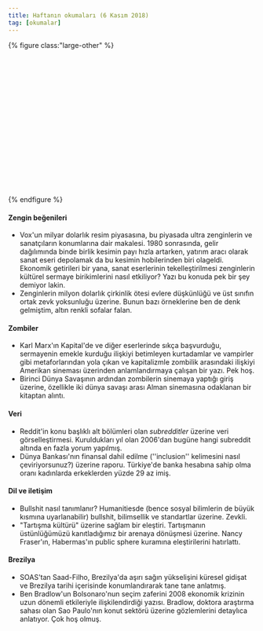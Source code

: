 ```yaml
---
title: Haftanın okumaları (6 Kasım 2018)
tag: [okumalar]
---
```


{% figure class:"large-other" %}
<div class="ratio-box" style="padding-bottom: 56.25%">
<img class="lazyload" data-src="/assets/img/others/zombi.jpeg">
</div>
{% endfigure %}

#### Zengin beğenileri
- Vox'un milyar dolarlık resim piyasasına, bu piyasada ultra zenginlerin ve sanatçıların konumlarına dair makalesi. 1980 sonrasında, gelir dağılımında binde birlik kesimin payı hızla artarken, yatırım aracı olarak sanat eseri depolamak da bu kesimin hobilerinden biri olageldi. Ekonomik getirileri bir yana, sanat eserlerinin tekelleştirilmesi zenginlerin kültürel sermaye birikimlerini nasıl etkiliyor? Yazı bu konuda pek bir şey demiyor lakin. [](https://www.vox.com/the-goods/2018/10/31/18048340/art-market-expensive-ai-painting)
- Zenginlerin milyon dolarlık çirkinlik ötesi evlere düşkünlüğü ve üst sınıfın ortak zevk yoksunluğu üzerine. Bunun bazı örneklerine ben de denk gelmiştim, altın renkli sofalar falan. [](https://www.buzzfeednews.com/article/katienotopoulos/area-of-expertise-ugly-mansions-zillow)

#### Zombiler
-  Karl Marx'ın Kapital'de ve diğer eserlerinde sıkça başvurduğu, sermayenin emekle kurduğu ilişkiyi betimleyen kurtadamlar ve vampirler gibi metaforlarından yola çıkan ve kapitalizmle zombilik arasındaki ilişkiyi Amerikan sineması üzerinden anlamlandırmaya çalışan bir yazı. Pek hoş. [](https://lithub.com/the-zombies-of-karl-marx-horror-in-capitalisms-wake/) 
- Birinci Dünya Savaşının ardından zombilerin sinemaya yaptığı giriş üzerine, özellikle iki dünya savaşı arası Alman sinemasına odaklanan bir kitaptan alıntı. [](https://longreads.com/2018/10/31/after-world-war-i-horror-movies-were-invaded-by-an-army-of-reanimated-corpses/?utm_source=Longreads+Newsletters&utm_campaign=36c305fa3a-Longreads_Top_5_November_2_2018&utm_medium=email&utm_term=0_bd2ad42066-36c305fa3a-241688925&mc_cid=36c305fa3a&mc_eid=6c95a7965a)

#### Veri 
- Reddit'in konu başlıklı alt bölümleri olan _subredditler_ üzerine veri görselleştirmesi. Kuruldukları yıl olan 2006'dan bugüne hangi subreddit altında en fazla yorum yapılmış. [](https://flowingdata.com/2018/10/30/subreddit-comments/)
- Dünya Bankası'nın finansal dahil edilme (''inclusion'' kelimesini nasıl çeviriyorsunuz?) üzerine raporu. Türkiye'de banka hesabına sahip olma oranı kadınlarda erkeklerden yüzde 29 az imiş. [](https://globalfindex.worldbank.org) 

#### Dil ve iletişim 
-  Bullshit nasıl tanımlanır? Humanitiesde (bence sosyal bilimlerin de büyük kısmına uyarlanabilir) bullshit, bilimsellik ve standartlar üzerine. Zevkli. [](https://thepointmag.com/2018/criticism/subjectivity-and-its-discontents)
- "Tartışma kültürü" üzerine sağlam bir eleştiri. Tartışmanın üstünlüğümüzü kanıtladığımız bir arenaya dönüşmesi üzerine. Nancy Fraser'ın, Habermas'ın public sphere kuramına eleştirilerini hatırlattı. [](https://thebaffler.com/latest/speaking-ills-semley?utm_source%3Drss-feed%26utm_medium%3Drss%26utm_campaign%3Dfeed)

#### Brezilya 
- SOAS'tan Saad-Filho, Brezilya'da aşırı sağın yükselişini küresel gidişat ve Brezilya tarihi içerisinde konumlandırarak tane tane anlatmış. [](https://jacobinmag.com/2018/10/brazil-election-bolsonaro-haddad-lula-pt-democracy/)
- Ben Bradlow'un Bolsonaro'nun seçim zaferini 2008 ekonomik krizinin uzun dönemli etkileriyle ilişkilendirdiği yazısı. Bradlow, doktora araştırma sahası olan Sao Paulo'nın konut sektörü üzerine gözlemlerini detaylıca anlatıyor. Çok hoş olmuş. [](http://bostonreview.net/politics/benjamin-h-bradlow-trickle-down-authoritarianism)
